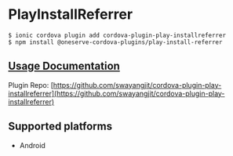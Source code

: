 # PlayInstallReferrer

```
$ ionic cordova plugin add cordova-plugin-play-installreferrer
$ npm install @oneserve-cordova-plugins/play-install-referrer
```

## [Usage Documentation](https://oneserve.gitbook.io/oneserve-cordova-plugins/plugins/play-install-referrer/)

Plugin Repo: [https://github.com/swayangjit/cordova-plugin-play-installreferrer](https://github.com/swayangjit/cordova-plugin-play-installreferrer)



## Supported platforms

- Android
  


